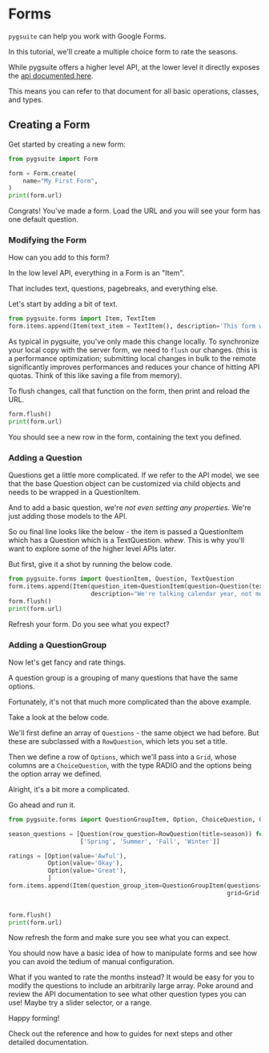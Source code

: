 # Forms

`pygsuite` can help you work with Google Forms. 

In this tutorial, we'll create a multiple choice form to rate the seasons.

While pygsuite offers a higher level API, at the lower level it directly exposes the 
[api documented here](https://developers.google.com/forms/api/reference/rest/v1/forms). 

This means you can refer to that document for all basic operations, classes, and types. 

## Creating a Form

Get started by creating a new form:

```python
from pygsuite import Form

form = Form.create(
    name="My First Form",
)
print(form.url)
```

Congrats! You've made a form. Load the URL and you will see your form has one default question. 

### Modifying the Form

How can you add to this form?

In the low level API, everything in a Form is an "Item".

That includes text, questions, pagebreaks, and everything else.

Let's start by adding a bit of text. 
```python
from pygsuite.forms import Item, TextItem
form.items.append(Item(text_item = TextItem(), description='This form will collect info on your favorite seasons, so the universe can make improvements.', title='What you should expect'))

```

As typical in pygsuite, you've only made this change locally. To synchronize your local copy with the
server form, we need to `flush` our changes. (this is a performance optimization; submitting local changes in bulk to the remote
significantly improves performances and reduces your chance of hitting API quotas. Think of this like saving a file from memory).

To flush changes, call that function on the form, then print and reload the URL.
```python
form.flush()
print(form.url)
```

You should see a new row in the form, containing the text you defined.


### Adding a Question

Questions get a little more complicated. If we refer to the API model, we see that the base Question object can
be customized via child objects and needs to be wrapped in a QuestionItem.

And to add a basic question, we're *not even setting any properties*. We're just adding those models to the API.

So ou final line looks like the below - the item is passed a QuestionItem which has a Question which is a TextQuestion.
*whew*. This is why you'll want to explore some of the higher level APIs later.

But first, give it a shot by running the below code. 

```python
from pygsuite.forms import QuestionItem, Question, TextQuestion
form.items.append(Item(question_item=QuestionItem(question=Question(text_question=TextQuestion())),
                       description="We're talking calendar year, not motels", title="Can you one of the four seasons?"))
form.flush()
print(form.url)

```
Refresh your form. Do you see what you expect?


### Adding a QuestionGroup

Now let's get fancy and rate things.

A question group is a grouping of many questions that have the same options.

Fortunately, it's not that much more complicated than the above example.

Take a look at the below code.

We'll first define an array of `Questions` - the same object we had before. But these are subclassed with a
`RowQuestion`, which lets you set a title. 

Then we define a row of `Options`, which we'll pass into a `Grid`, whose columns are a `ChoiceQuestion`, with the
type RADIO and the options being the option array we defined.

Alright, it's a bit more a complicated.

Go ahead and run it.

```python
from pygsuite.forms import QuestionGroupItem, Option, ChoiceQuestion, Grid, RowQuestion

season_questions = [Question(row_question=RowQuestion(title=season)) for season in
                    ['Spring', 'Summer', 'Fall', 'Winter']]

ratings = [Option(value='Awful'),
           Option(value='Okay'),
           Option(value='Great'),
           ]
form.items.append(Item(question_group_item=QuestionGroupItem(questions=season_questions,
                                                             grid=Grid(columns=ChoiceQuestion(type='RADIO',
                                                                                              options=ratings))), ))

form.flush()
print(form.url)


```

Now refresh the form and make sure you see what you can expect.

You should now have a basic idea of how to manipulate forms and see how you can avoid the tedium of manual configuration.

What if you wanted to rate the months instead? It would be easy for you to modify the questions to include an arbitrarily
large array. Poke around and review the API documentation to see what other question types you can use! Maybe 
try a slider selector, or a range.

Happy forming!

Check out the reference and how to guides for next steps and other detailed documentation.

